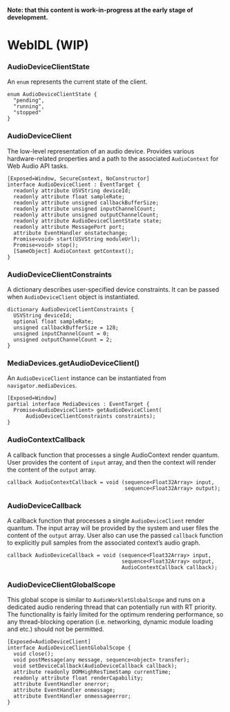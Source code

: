 **Note: that this content is work-in-progress at the early stage of
development.**


# WebIDL (WIP)

### AudioDeviceClientState
An `enum` represents the current state of the client.

```webidl
enum AudioDeviceClientState {
  "pending",
  "running",
  "stopped"
}
```

### AudioDeviceClient

The low-level representation of an audio device. Provides various
hardware-related properties and a path to the associated `AudioContext` for Web
Audio API tasks.

```webidl
[Exposed=Window, SecureContext, NoConstructor]
interface AudioDeviceClient : EventTarget {
  readonly attribute USVString deviceId;
  readonly attribute float sampleRate;
  readonly attribute unsigned callbackBufferSize;
  readonly attribute unsigned inputChannelCount;
  readonly attribute unsigned outputChannelCount;
  readonly attribute AudioDeviceClientState state;
  readonly attribute MessagePort port;
  attribute EventHandler onstatechange;
  Promise<void> start(USVString moduleUrl);
  Promise<void> stop();
  [SameObject] AudioContext getContext();
}
```

### AudioDeviceClientConstraints

A dictionary describes user-specified device constraints. It can be passed when
`AudioDeviceClient` object is instantiated.

```webidl
dictionary AudioDeviceClientConstraints {
  USVString deviceId;
  optional float sampleRate;
  unsigned callbackBufferSize = 128;
  unsigned inputChannelCount = 0;
  unsigned outputChannelCount = 2;
}
```

### MediaDevices.getAudioDeviceClient()

An `AudioDeviceClient` instance can be instantiated from
`navigator.mediaDevices`.

```webidl
[Exposed=Window]
partial interface MediaDevices : EventTarget {
  Promise<AudioDeviceClient> getAudioDeviceClient(
      AudioDeviceClientConstraints constraints);
}
```

### AudioContextCallback

A callback function that processes a single AudioContext render quantum. User
provides the content of `input` array, and then the context will render the
content of the `output` array.

```webidl
callback AudioContextCallback = void (sequence<Float32Array> input,
                                      sequence<Float32Array> output);
```

### AudioDeviceCallback

A callback function that processes a single `AudioDeviceClient` render quantum.
The input array will be provided by the system and user files the content of the
`output` array. User also can use the passed `callback` function to explicitly
pull samples from the associated context’s audio graph.

```webidl
callback AudioDeviceCallback = void (sequence<Float32Array> input,
                                     sequence<Float32Array> output,
                                     AudioContextCallback callback);
```

### AudioDeviceClientGlobalScope

This global scope is similar to `AudioWorkletGlobalScope` and runs on a
dedicated audio rendering thread that can potentially run with RT priority. The
functionality is fairly limited for the optimum rendering performance, so any
thread-blocking operation (i.e. networking, dynamic module loading and etc.)
should not be permitted.

```webidl
[Exposed=AudioDeviceClient]
interface AudioDeviceClientGlobalScope {
  void close();
  void postMessage(any message, sequence<object> transfer);
  void setDeviceCallback(AudioDeviceCallback callback);
  attribute readonly DOMHighResTimeStamp currentTime;
  readonly attribute float renderCapability;
  attribute EventHandler onerror;
  attribute EventHandler onmessage;
  attribute EventHandler onmessageerror;
}
```

